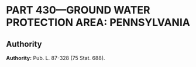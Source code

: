 # PART 430—GROUND WATER PROTECTION AREA: PENNSYLVANIA


## Authority

**Authority:** Pub. L. 87-328 (75 Stat. 688).


